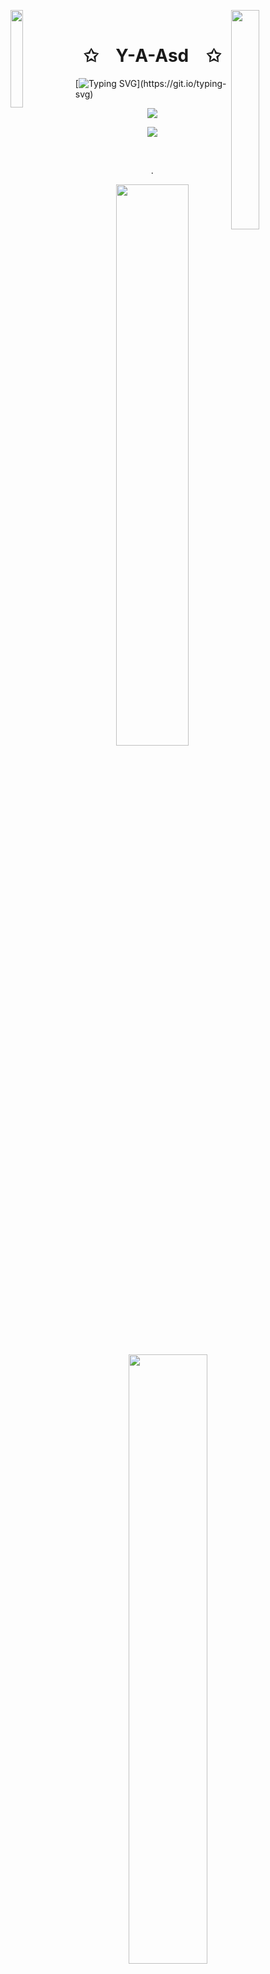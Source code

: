 <img align="left" src="https://user-images.githubusercontent.com/65187002/144930161-2f783401-8d27-4fdf-a2f7-cc0ba32f1f1f.gif" width="20%" style="display:inline;"><img align="right" src="https://user-images.githubusercontent.com/65187002/144930161-2f783401-8d27-4fdf-a2f7-cc0ba32f1f1f.gif" width="30%" style="display:inline;">
<br>
<p align="center">
    <h1 align="center">✩&emsp;Y-A-Asd&emsp;✩</h1>
</p>


[![Typing SVG](https://readme-typing-svg.herokuapp.com?font=Fira+Code&duration=2000&pause=500&color=22779C&width=500&lines=Whats+up+!;I%E2%80%99m+currently+learning+**PYTHON%2CDJANGO**;Ask+me+about+**Linux+%F0%9F%90%A7**+%7C+**Python**+%F0%9F%90%8D;**I+%E2%9D%A4%EF%B8%8F%EF%B8%8F+Python+%2B+Linux+%2B+%E2%98%95**+!)](https://git.io/typing-svg)
<p align="center">
    <img src="https://readme-typing-svg.herokuapp.com?font=Fira+Code&duration=2000&pause=500&color=22779C&width=500&lines=Whats+up+!;I%E2%80%99m+currently+learning+**PYTHON%2CDJANGO**;Ask+me+about+**Linux+%F0%9F%90%A7**+%7C+**Python**+%F0%9F%90%8D;**I+%E2%9D%A4%EF%B8%8F%EF%B8%8F+Python+%2B+Linux+%2B+%E2%98%95**+!">
</p>
</p>
<p align="center">
    <img src="https://readme-typing-svg.herokuapp.com/?lines=Yoooooooooooooooo;Welcome+to+my+profile!;Have+a+look+around!&font=Fira%20Code&color=%23D62F79&center=true&width=280&height=50">
</p>
<br>
<p align="center">
    .
</p>

<p align="center">
    <a href="https://leetcode.com/Y-A-Asd/"><img width="48%" src="https://leetcode.card.workers.dev/yosofasady2?theme=dark&font=baloo&extension=null&border=2&border_radius=8"></a>
    <a href="https://github.com/yosofasady2"><img width="50%" src="https://github-readme-stats.vercel.app/api/top-langs/?username=Y-A-Asd&theme=dark&hide=html,css,cmake&layout=compact&langs_count=5&bg_color=101010&hide_title=true"></a>
</p>


 ## 🛠 &nbsp;Learning


![Python](https://img.shields.io/badge/-Python-05122A?style=flat&logo=python)&nbsp;
![Django](https://img.shields.io/badge/-Django-05122A?style=flat&logo=django)&nbsp;
![Git](https://img.shields.io/badge/-Git-05122A?style=flat&logo=git)&nbsp;
